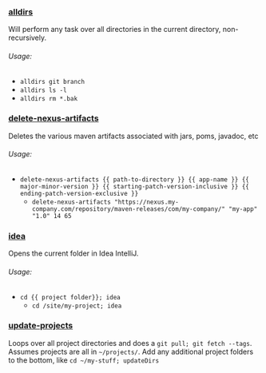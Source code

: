 ### [alldirs](alldirs)
Will perform any task over all directories in the current directory, non-recursively.

###### Usage:
* `alldirs git branch`
* `alldirs ls -l`
* `alldirs rm *.bak`

### [delete-nexus-artifacts](delete-nexus-artifacts)
Deletes the various maven artifacts associated with jars, poms, javadoc, etc

###### Usage:
* `delete-nexus-artifacts {{ path-to-directory }} {{ app-name }} {{ major-minor-version }} {{ starting-patch-version-inclusive }} {{ ending-patch-version-exclusive }}`
  * `delete-nexus-artifacts "https://nexus.my-company.com/repository/maven-releases/com/my-company/" "my-app" "1.0" 14 65`

### [idea](idea)
Opens the current folder in Idea IntelliJ.

###### Usage:
* `cd {{ project folder}}; idea`
  * `cd /site/my-project; idea`

### [update-projects](update-projects)
Loops over all project directories and does a `git pull; git fetch --tags`. Assumes projects are all in `~/projects/`. Add any additional project folders to the bottom, like `cd ~/my-stuff; updateDirs`
